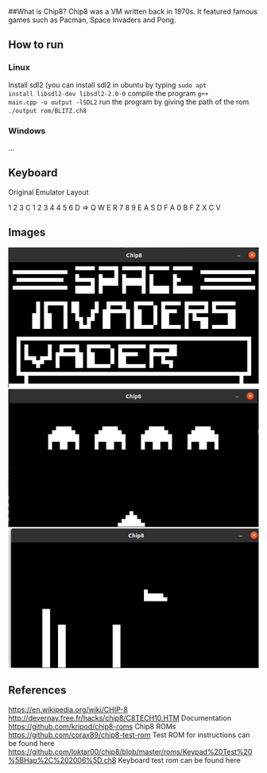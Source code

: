 ##What is Chip8?
Chip8 was a VM written back in 1970s. It featured famous games such as Pacman, Space Invaders and Pong.

## How to run
### Linux
Install sdl2 (you can install sdl2 in ubuntu by typing <code>sudo apt install libsdl2-dev libsdl2-2.0-0</code>
compile the program
<code>g++ main.cpp -o output -lSDL2</code>
run the program by giving the path of the rom
<code> ./output rom/BLITZ.ch8</code>
### Windows
...

## Keyboard

Original               Emulator
Layout 

1 2 3 C                1 2 3 4
4 5 6 D      =>        Q W E R
7 8 9 E                A S D F
A 0 B F                Z X C V

## Images
![space invaders](/screenshots/sc1.png)
![space invaders](/screenshots/sc2.png)
![blitz](/screenshots/sc3.png)

## References
https://en.wikipedia.org/wiki/CHIP-8
http://devernay.free.fr/hacks/chip8/C8TECH10.HTM Documentation
https://github.com/kripod/chip8-roms Chip8 ROMs
https://github.com/corax89/chip8-test-rom Test ROM for instructions can be found here
https://github.com/loktar00/chip8/blob/master/roms/Keypad%20Test%20%5BHap%2C%202006%5D.ch8 Keyboard test rom can be found here
